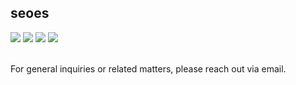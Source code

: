 ## seoes

<div>
    <a href="https://www.open-std.org/jtc1/sc22/wg14/"><img src="https://img.shields.io/badge/C-A8B9CC?style=flat-square&logo=c&logoColor=white"/></a>
    <a href="https://isocpp.org"><img src="https://img.shields.io/badge/C++-00599C?style=flat-square&logo=cplusplus&logoColor=white"/></a>
    <a href="https://python.org"><img src="https://img.shields.io/badge/Python-3776AB?style=flat-square&logo=python&logoColor=white"/></a>
    <a href="https://www.typescriptlang.org"><img src="https://img.shields.io/badge/Typescript-3178C6?style=flat-square&logo=typescript&logoColor=white"/></a>
</div>

<br/>

For general inquiries or related matters, please reach out via email.

<!--
**DOWON-SEO/DOWON-SEO** is a ✨ _special_ ✨ repository because its `README.md` (this file) appears on your GitHub profile.

Here are some ideas to get you started:

- 🔭 I’m currently working on ...
- 🌱 I’m currently learning ...
- 👯 I’m looking to collaborate on ...
- 🤔 I’m looking for help with ...
- 💬 Ask me about ...
- 📫 How to reach me: ...
- 😄 Pronouns: ...
- ⚡ Fun fact: ...
-->
